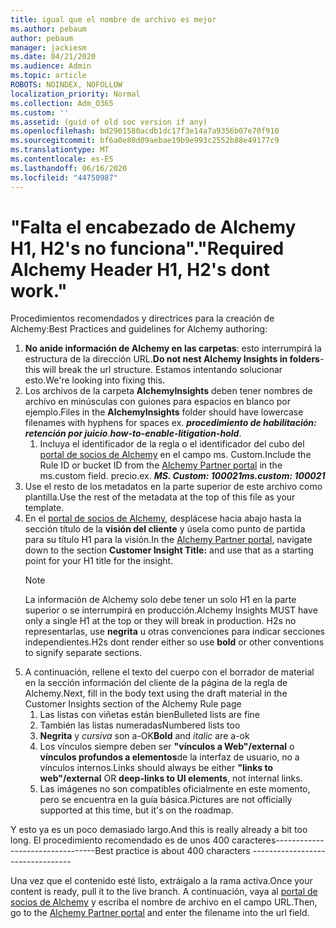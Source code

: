 ```yaml
---
title: igual que el nombre de archivo es mejor
ms.author: pebaum
author: pebaum
manager: jackiesm
ms.date: 04/21/2020
ms.audience: Admin
ms.topic: article
ROBOTS: NOINDEX, NOFOLLOW
localization_priority: Normal
ms.collection: Adm_O365
ms.custom: ''
ms.assetid: (guid of old soc version if any)
ms.openlocfilehash: bd2901580acdb1dc17f3e14a7a9356b07e70f910
ms.sourcegitcommit: bf6a0e80d09aebae19b9e993c2552b88e49177c9
ms.translationtype: MT
ms.contentlocale: es-ES
ms.lasthandoff: 06/16/2020
ms.locfileid: "44750987"
---
```

# <a name="required-alchemy-header-h1-h2s-dont-work"></a><span data-ttu-id="e6062-102">"Falta el encabezado de Alchemy H1, H2's no funciona".</span><span class="sxs-lookup"><span data-stu-id="e6062-102">"Required Alchemy Header H1, H2's dont work."</span></span>
<span data-ttu-id="e6062-103">Procedimientos recomendados y directrices para la creación de Alchemy:</span><span class="sxs-lookup"><span data-stu-id="e6062-103">Best Practices and guidelines for Alchemy authoring:</span></span>

1. <span data-ttu-id="e6062-104">**No anide información de Alchemy en las carpetas**: esto interrumpirá la estructura de la dirección URL.</span><span class="sxs-lookup"><span data-stu-id="e6062-104">**Do not nest Alchemy Insights in folders**- this will break the url structure.</span></span> <span data-ttu-id="e6062-105">Estamos intentando solucionar esto.</span><span class="sxs-lookup"><span data-stu-id="e6062-105">We're looking into fixing this.</span></span>
1. <span data-ttu-id="e6062-106">Los archivos de la carpeta **AlchemyInsights** deben tener nombres de archivo en minúsculas con guiones para espacios en blanco por ejemplo.</span><span class="sxs-lookup"><span data-stu-id="e6062-106">Files in the **AlchemyInsights** folder should have lowercase filenames with hyphens for spaces ex.</span></span> <span data-ttu-id="e6062-107">***procedimiento de habilitación: retención por juicio***.</span><span class="sxs-lookup"><span data-stu-id="e6062-107">***how-to-enable-litigation-hold***.</span></span>
    1. <span data-ttu-id="e6062-108">Incluya el identificador de la regla o el identificador del cubo del [portal de socios de Alchemy](https://alchemyportal.azurewebsites.net) en el campo ms. Custom.</span><span class="sxs-lookup"><span data-stu-id="e6062-108">Include the Rule ID or bucket ID from the [Alchemy Partner portal](https://alchemyportal.azurewebsites.net) in the ms.custom field.</span></span> <span data-ttu-id="e6062-109">precio.</span><span class="sxs-lookup"><span data-stu-id="e6062-109">ex.</span></span> <span data-ttu-id="e6062-110">***MS. Custom: 100021***</span><span class="sxs-lookup"><span data-stu-id="e6062-110">***ms.custom: 100021***</span></span>
1. <span data-ttu-id="e6062-111">Use el resto de los metadatos en la parte superior de este archivo como plantilla.</span><span class="sxs-lookup"><span data-stu-id="e6062-111">Use the rest of the metadata at the top of this file as your template.</span></span>
1. <span data-ttu-id="e6062-112">En el [portal de socios de Alchemy](https://alchemyportal.azurewebsites.net), desplácese hacia abajo hasta la sección título de la **visión del cliente** y úsela como punto de partida para su título H1 para la visión.</span><span class="sxs-lookup"><span data-stu-id="e6062-112">In the [Alchemy Partner portal](https://alchemyportal.azurewebsites.net), navigate down to the section **Customer Insight Title:** and use that as a starting point for your H1 title for the insight.</span></span> 
    > [!NOTE]
    > <span data-ttu-id="e6062-113">La información de Alchemy solo debe tener un solo H1 en la parte superior o se interrumpirá en producción.</span><span class="sxs-lookup"><span data-stu-id="e6062-113">Alchemy Insights MUST have only a single H1 at the top or they will break in production.</span></span> <span data-ttu-id="e6062-114">H2s no representarlas, use **negrita** u otras convenciones para indicar secciones independientes.</span><span class="sxs-lookup"><span data-stu-id="e6062-114">H2s dont render either so use **bold** or other conventions to signify separate sections.</span></span>
1. <span data-ttu-id="e6062-115">A continuación, rellene el texto del cuerpo con el borrador de material en la sección información del cliente de la página de la regla de Alchemy.</span><span class="sxs-lookup"><span data-stu-id="e6062-115">Next, fill in the body text using the draft material in the Customer Insights section of the Alchemy Rule page</span></span>
    1. <span data-ttu-id="e6062-116">Las listas con viñetas están bien</span><span class="sxs-lookup"><span data-stu-id="e6062-116">Bulleted lists are fine</span></span>
    1. <span data-ttu-id="e6062-117">También las listas numeradas</span><span class="sxs-lookup"><span data-stu-id="e6062-117">Numbered lists too</span></span>
    1. <span data-ttu-id="e6062-118">**Negrita** y *cursiva* son a-OK</span><span class="sxs-lookup"><span data-stu-id="e6062-118">**Bold** and *italic* are a-ok</span></span>
    1. <span data-ttu-id="e6062-119">Los vínculos siempre deben ser **"vínculos a Web"/external** o **vínculos profundos a elementos**de la interfaz de usuario, no a vínculos internos.</span><span class="sxs-lookup"><span data-stu-id="e6062-119">Links should always be either **"links to web"/external** OR **deep-links to UI elements**, not internal links.</span></span>
    1. <span data-ttu-id="e6062-120">Las imágenes no son compatibles oficialmente en este momento, pero se encuentra en la guía básica.</span><span class="sxs-lookup"><span data-stu-id="e6062-120">Pictures are not officially supported at this time, but it's on the roadmap.</span></span>

<span data-ttu-id="e6062-121">Y esto ya es un poco demasiado largo.</span><span class="sxs-lookup"><span data-stu-id="e6062-121">And this is really already a bit too long.</span></span> <span data-ttu-id="e6062-122">El procedimiento recomendado es de unos 400 caracteres---------------------------------</span><span class="sxs-lookup"><span data-stu-id="e6062-122">Best practice is about 400 characters ---------------------------------</span></span>

<span data-ttu-id="e6062-123">Una vez que el contenido esté listo, extráigalo a la rama activa.</span><span class="sxs-lookup"><span data-stu-id="e6062-123">Once your content is ready, pull it to the live branch.</span></span> <span data-ttu-id="e6062-124">A continuación, vaya al [portal de socios de Alchemy](https://alchemyportal.azurewebsites.net) y escriba el nombre de archivo en el campo URL.</span><span class="sxs-lookup"><span data-stu-id="e6062-124">Then, go to the [Alchemy Partner portal](https://alchemyportal.azurewebsites.net) and enter the filename into the url field.</span></span> 